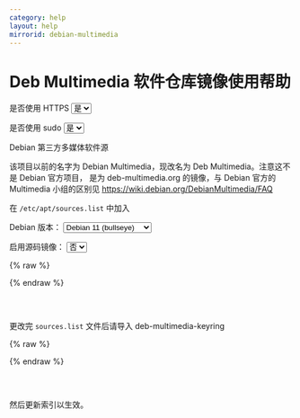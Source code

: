 ```yaml
---
category: help
layout: help
mirrorid: debian-multimedia
---
```


# Deb Multimedia 软件仓库镜像使用帮助

<form class="form-inline">
<div class="form-group">
	<label>是否使用 HTTPS</label>
	<select id="http-select" class="form-control content-select" data-target="#content-0,#content-1">
	  <option data-http_protocol="https://" selected>是</option>
	  <option data-http_protocol="http://">否</option>
	</select>
</div>
</form>


<form class="form-inline">
<div class="form-group">
	<label>是否使用 sudo</label>
	<select id="sudo-select" class="form-control content-select" data-target="#content-0,#content-1">
	  <option data-sudo="sudo " selected>是</option>
	  <option data-sudo="">否</option>
	</select>
</div>
</form>



Debian 第三方多媒体软件源

该项目以前的名字为 Debian Multimedia，现改名为 Deb Multimedia。注意这不是 Debian 官方项目，
是为 deb-multimedia.org 的镜像，与 Debian 官方的 Multimedia 小组的区别见
https://wiki.debian.org/DebianMultimedia/FAQ

在 `/etc/apt/sources.list` 中加入



<form class="form-inline">
<div class="form-group">
  <label>Debian 版本：</label>
    <select id="select-0-0" class="form-control content-select" data-target="#content-0">
      <option data-release_name="bullseye" data-has_backports="" selected>Debian 11 (bullseye)</option>
      <option data-release_name="bookworm" data-has_backports="# ">Debian 12 (bookworm)</option>
      <option data-release_name="sid" data-has_backports="# ">sid</option>
      <option data-release_name="testing" data-has_backports="# ">testing</option>
      <option data-release_name="buster" data-has_backports="">Debian 10 (buster)</option>
      <option data-release_name="stretch" data-has_backports="">Debian 9 (stretch)</option>
      <option data-release_name="jessie" data-has_backports="">Debian 8 (jessie)</option>
    </select>
</div>
</form>

<form class="form-inline">
<div class="form-group">
  <label>启用源码镜像：</label>
    <select id="select-0-1" class="form-control content-select" data-target="#content-0">
      <option data-enable_source="# " selected>否</option>
      <option data-enable_source="">是</option>
    </select>
</div>
</form>

{% raw %}
<script id="template-0" type="x-tmpl-markup">
deb {{http_protocol}}{{mirror}}/ {{release_name}} main non-free
{{enable_source}}deb-src {{http_protocol}}{{mirror}}/ {{release_name}} main non-free
{{has_backports}}deb {{http_protocol}}{{mirror}}/ {{release_name}}-backports main
{{has_backports}}{{enable_source}}deb-src {{http_protocol}}{{mirror}}/ {{release_name}}-backports main
</script>
{% endraw %}

<p></p>

<pre>
<code id="content-0" class="language-properties" data-template="#template-0" data-select="#http-select,#sudo-select,#select-0-0,#select-0-1">
</code>
</pre>


更改完 `sources.list` 文件后请导入 deb-multimedia-keyring



{% raw %}
<script id="template-1" type="x-tmpl-markup">
wget {{http_protocol}}{{mirror}}/pool/main/d/deb-multimedia-keyring/deb-multimedia-keyring_2016.8.1_all.deb
{{sudo}}dpkg -i deb-multimedia-keyring_2016.8.1_all.deb
{{sudo}}apt-get update
</script>
{% endraw %}

<p></p>

<pre>
<code id="content-1" class="language-bash" data-template="#template-1" data-select="#http-select,#sudo-select">
</code>
</pre>


然后更新索引以生效。


